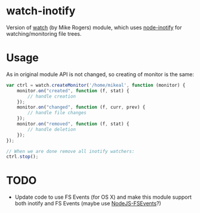 watch-inotify
=============

Version of [watch](https://github.com/mikeal/watch) (by Mike Rogers) module, which uses [node-inotify](https://github.com/c4milo/node-inotify) for watching/monitoring file trees.

Usage
=============

As in original module API is not changed, so creating of monitor is the same:

```javascript
var ctrl = watch.createMonitor('/home/mikeal', function (monitor) {
	monitor.on("created", function (f, stat) {
		// handle creation
	});
	monitor.on("changed", function (f, curr, prev) {
		// handle file changes
	});
	monitor.on("removed", function (f, stat) {
		// handle deletion
	});
});

// When we are done remove all inotify watchers:
ctrl.stop();
```

TODO
============
* Update code to use FS Events (for OS X) and make this module support both inotify and FS Events (maybe use [NodeJS-FSEvents](https://github.com/phidelta/NodeJS-FSEvents)?)